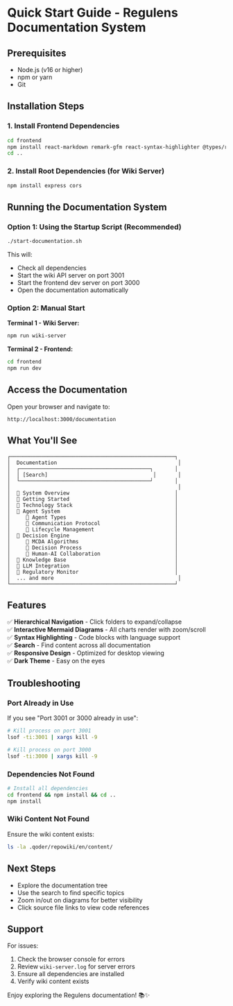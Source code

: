 # Quick Start Guide - Regulens Documentation System

## Prerequisites

- Node.js (v16 or higher)
- npm or yarn
- Git

## Installation Steps

### 1. Install Frontend Dependencies

```bash
cd frontend
npm install react-markdown remark-gfm react-syntax-highlighter @types/react-syntax-highlighter mermaid
cd ..
```

### 2. Install Root Dependencies (for Wiki Server)

```bash
npm install express cors
```

## Running the Documentation System

### Option 1: Using the Startup Script (Recommended)

```bash
./start-documentation.sh
```

This will:
- Check all dependencies
- Start the wiki API server on port 3001
- Start the frontend dev server on port 3000
- Open the documentation automatically

### Option 2: Manual Start

**Terminal 1 - Wiki Server:**
```bash
npm run wiki-server
```

**Terminal 2 - Frontend:**
```bash
cd frontend
npm run dev
```

## Access the Documentation

Open your browser and navigate to:
```
http://localhost:3000/documentation
```

## What You'll See

```
┌─────────────────────────────────────────────────────┐
│  Documentation                                       │
│  ┌──────────────────────────────────────────┐       │
│  │ [Search]                                  │       │
│  └──────────────────────────────────────────┘       │
│                                                      │
│  📁 System Overview                                  │
│  📁 Getting Started                                  │
│  📁 Technology Stack                                 │
│  📁 Agent System                                     │
│     📄 Agent Types                                   │
│     📄 Communication Protocol                        │
│     📄 Lifecycle Management                          │
│  📁 Decision Engine                                  │
│     📄 MCDA Algorithms                               │
│     📄 Decision Process                              │
│     📄 Human-AI Collaboration                        │
│  📁 Knowledge Base                                   │
│  📁 LLM Integration                                  │
│  📁 Regulatory Monitor                               │
│  ... and more                                        │
└─────────────────────────────────────────────────────┘
```

## Features

✅ **Hierarchical Navigation** - Click folders to expand/collapse  
✅ **Interactive Mermaid Diagrams** - All charts render with zoom/scroll  
✅ **Syntax Highlighting** - Code blocks with language support  
✅ **Search** - Find content across all documentation  
✅ **Responsive Design** - Optimized for desktop viewing  
✅ **Dark Theme** - Easy on the eyes  

## Troubleshooting

### Port Already in Use

If you see "Port 3001 or 3000 already in use":

```bash
# Kill process on port 3001
lsof -ti:3001 | xargs kill -9

# Kill process on port 3000
lsof -ti:3000 | xargs kill -9
```

### Dependencies Not Found

```bash
# Install all dependencies
cd frontend && npm install && cd ..
npm install
```

### Wiki Content Not Found

Ensure the wiki content exists:
```bash
ls -la .qoder/repowiki/en/content/
```

## Next Steps

- Explore the documentation tree
- Use the search to find specific topics
- Zoom in/out on diagrams for better visibility
- Click source file links to view code references

## Support

For issues:
1. Check the browser console for errors
2. Review `wiki-server.log` for server errors
3. Ensure all dependencies are installed
4. Verify wiki content exists

Enjoy exploring the Regulens documentation! 📚✨
